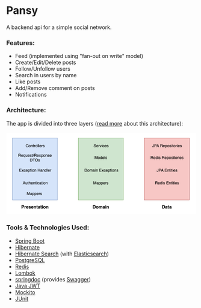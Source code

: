 # Pansy
A backend api for a simple social network.

### Features:
* Feed (implemented using "fan-out on write" model)
* Create/Edit/Delete posts
* Follow/Unfollow users
* Search in users by name
* Like posts
* Add/Remove comment on posts
* Notifications

### Architecture:
The app is divided into three layers ([read more](https://martinfowler.com/bliki/PresentationDomainDataLayering.html) about this architecture):\
\
![arch.png](arch.png)
### Tools & Technologies Used:
* [Spring Boot](https://spring.io/)
* [Hibernate](https://hibernate.org/)
* [Hibernate Search](https://hibernate.org/search/) (with [Elasticsearch](https://www.elastic.co/))
* [PostgreSQL](https://www.postgresql.org/)
* [Redis](https://redis.io/)
* [Lombok](https://projectlombok.org/)
* [springdoc](https://springdoc.org/) (provides [Swagger](https://swagger.io/))
* [Java JWT](https://github.com/jwtk/jjwt)
* [Mockito](https://site.mockito.org/)
* [JUnit](https://junit.org/)